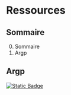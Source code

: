 # Ressources

## Sommaire
0. Sommaire
1. Argp


## Argp
[![Static Badge](https://img.shields.io/badge/Parsing-Argp-blue)](https://www.gnu.org/software/libc/manual/html_node/Argp.html)

